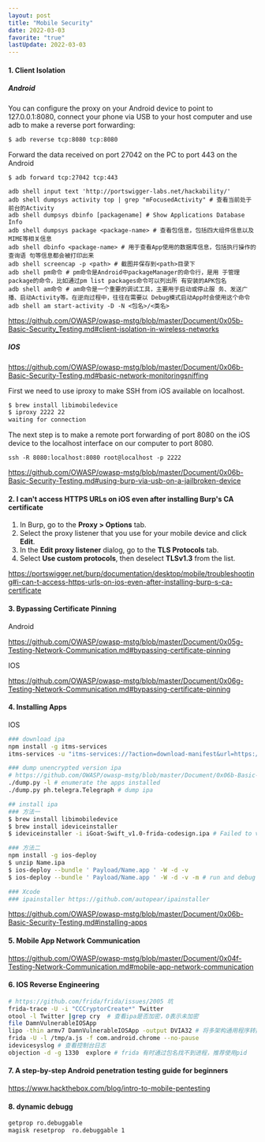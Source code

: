 ```yaml
---
layout: post
title: "Mobile Security"
date: 2022-03-03
favorite: "true"
lastUpdate: 2022-03-03
---
```


#### 1. Client Isolation

##### Android

You can configure the proxy on your Android device to point to 127.0.0.1:8080, connect your phone via USB to your host computer and use adb to make a reverse port forwarding:

```bash
$ adb reverse tcp:8080 tcp:8080
```
Forward the data received on port 27042 on the PC to port 443 on the Android
```
$ adb forward tcp:27042 tcp:443
```

```
adb shell input text 'http://portswigger-labs.net/hackability/'
adb shell dumpsys activity top | grep "mFocusedActivity" # 查看当前处于前台的Activity
adb shell dumpsys dbinfo [packagename] # Show Applications Database Info
adb shell dumpsys package <package-name> # 查看包信息，包括四大组件信息以及MIME等相关信息
adb shell dbinfo <package-name> # 用于查看App使用的数据库信息，包括执行操作的查询语 句等信息都会被打印出来
adb shell screencap -p <path> # 截图并保存到<path>目录下
adb shell pm命令 # pm命令是Android中packageManager的命令行，是用 于管理package的命令，比如通过pm list packages命令可以列出所 有安装的APK包名
adb shell am命令 # am命令是一个重要的调试工具，主要用于启动或停止服 务、发送广播、启动Activity等。在逆向过程中，往往在需要以 Debug模式启动App时会使用这个命令
adb shell am start-activity -D -N <包名>/<类名>
```

https://github.com/OWASP/owasp-mstg/blob/master/Document/0x05b-Basic-Security_Testing.md#client-isolation-in-wireless-networks

##### IOS

https://github.com/OWASP/owasp-mstg/blob/master/Document/0x06b-Basic-Security-Testing.md#basic-network-monitoringsniffing

First we need to use iproxy to make SSH from iOS available on localhost.

```bash
$ brew install libimobiledevice
$ iproxy 2222 22
waiting for connection
```

The next step is to make a remote port forwarding of port 8080 on the iOS device to the localhost interface on our computer to port 8080.

```
ssh -R 8080:localhost:8080 root@localhost -p 2222
```

https://github.com/OWASP/owasp-mstg/blob/master/Document/0x06b-Basic-Security-Testing.md#using-burp-via-usb-on-a-jailbroken-device

#### 2. I can't access HTTPS URLs on iOS even after installing Burp's CA certificate

1. In Burp, go to the **Proxy > Options** tab.
2. Select the proxy listener that you use for your mobile device and click **Edit**.
3. In the **Edit proxy listener** dialog, go to the **TLS Protocols** tab.
4. Select **Use custom protocols**, then deselect **TLSv1.3** from the list.

https://portswigger.net/burp/documentation/desktop/mobile/troubleshooting#i-can-t-access-https-urls-on-ios-even-after-installing-burp-s-ca-certificate

#### 3. Bypassing Certificate Pinning

Android

https://github.com/OWASP/owasp-mstg/blob/master/Document/0x05g-Testing-Network-Communication.md#bypassing-certificate-pinning

IOS

https://github.com/OWASP/owasp-mstg/blob/master/Document/0x06g-Testing-Network-Communication.md#bypassing-certificate-pinning

#### 4. Installing Apps

IOS

```bash
### download ipa
npm install -g itms-services
itms-services -u "itms-services://?action=download-manifest&url=https://s3-ap-southeast-1.amazonaws.com/test-uat/manifest.plist" -o - > out.ipa

### dump unencrypted version ipa
# https://github.com/OWASP/owasp-mstg/blob/master/Document/0x06b-Basic-Security-Testing.md#using-frida-ios-dump
./dump.py -l # enumerate the apps installed
./dump.py ph.telegra.Telegraph # dump ipa

## install ipa
### 方法一
$ brew install libimobiledevice 
$ brew install ideviceinstaller
$ ideviceinstaller -i iGoat-Swift_v1.0-frida-codesign.ipa # Failed to verify code signature of xxx

### 方法二
npm install -g ios-deploy
$ unzip Name.ipa 
$ ios-deploy --bundle ' Payload/Name.app ' -W -d -v
$ ios-deploy --bundle ' Payload/Name.app ' -W -d -v -m # run and debug

### Xcode
### ipainstaller https://github.com/autopear/ipainstaller
```

https://github.com/OWASP/owasp-mstg/blob/master/Document/0x06b-Basic-Security-Testing.md#installing-apps

#### 5. Mobile App Network Communication

https://github.com/OWASP/owasp-mstg/blob/master/Document/0x04f-Testing-Network-Communication.md#mobile-app-network-communication

#### 6. IOS Reverse Engineering

```bash
# https://github.com/frida/frida/issues/2005 坑
frida-trace -U -i "CCCryptorCreate*" Twitter
otool -l Twitter |grep cry  # 查看ipa是否加密，0表示未加密
file DamnVulnerableIOSApp
lipo -thin armv7 DamnVulnerableIOSApp -output DVIA32 # 将多架构通用程序转换成单架构
frida -U -l /tmp/a.js -f com.android.chrome --no-pause
idevicesyslog # 查看控制台日志
objection -d -g 1330  explore # frida 有时通过包名找不到进程，推荐使用pid
```

#### 7. A step-by-step Android penetration testing guide for beginners
https://www.hackthebox.com/blog/intro-to-mobile-pentesting

#### 8. dynamic debugg

```bash
getprop ro.debuggable
magisk resetprop  ro.debuggable 1
````
